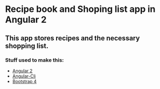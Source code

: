 # Recipe book and Shoping list app in Angular 2

## This app stores recipes and the necessary shopping list.

### Stuff used to make this:

 * [Angular 2](https://angular.io)
 * [Angular-Cli](https://github.com/angular/angular-cli)
 * [Bootstrap 4](http://getbootstrap.com/getting-started)
 
